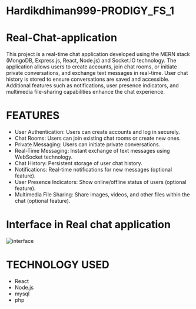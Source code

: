 # Hardikdhiman999-PRODIGY_FS_1

# Real-Chat-application

This project is a real-time chat application developed using the MERN stack (MongoDB, Express.js, React, Node.js) and Socket.IO technology. The application allows users to create accounts, join chat rooms, or initiate private conversations, and exchange text messages in real-time. User chat history is stored to ensure conversations are saved and accessible. Additional features such as notifications, user presence indicators, and multimedia file-sharing capabilities enhance the chat experience.

# FEATURES
<ul>
<li>User Authentication: Users can create accounts and log in securely.</li>
<li>Chat Rooms: Users can join existing chat rooms or create new ones.</li>
<li>Private Messaging: Users can initiate private conversations.</li>
<li>Real-Time Messaging: Instant exchange of text messages using WebSocket technology.</li>
<li>Chat History: Persistent storage of user chat history.</li>
<li>Notifications: Real-time notifications for new messages (optional feature).</li>
<li>User Presence Indicators: Show online/offline status of users (optional feature).</li>
<li>Multimedia File Sharing: Share images, videos, and other files within the chat (optional feature).</li>
</ul>

# Interface in Real chat application
![interface](https://github.com/user-attachments/assets/d0ac52fb-c5ba-42e9-8e2b-94a113058571)

# TECHNOLOGY USED
<ul>
<li>React</li>
<li>Node.js</li>
<li>mysql</li>
<li>php</li>
</ul>
